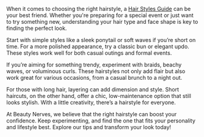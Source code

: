 When it comes to choosing the right hairstyle, a [Hair Styles Guide](https://beautynerves.com/hair-styles-guide/) can be your best friend. Whether you're preparing for a special event or just want to try something new, understanding your hair type and face shape is key to finding the perfect look.

Start with simple styles like a sleek ponytail or soft waves if you’re short on time. For a more polished appearance, try a classic bun or elegant updo. These styles work well for both casual outings and formal events.

If you’re aiming for something trendy, experiment with braids, beachy waves, or voluminous curls. These hairstyles not only add flair but also work great for various occasions, from a casual brunch to a night out.

For those with long hair, layering can add dimension and style. Short haircuts, on the other hand, offer a chic, low-maintenance option that still looks stylish. With a little creativity, there’s a hairstyle for everyone.

At Beauty Nerves, we believe that the right hairstyle can boost your confidence. Keep experimenting, and find the one that fits your personality and lifestyle best. Explore our tips and transform your look today!
